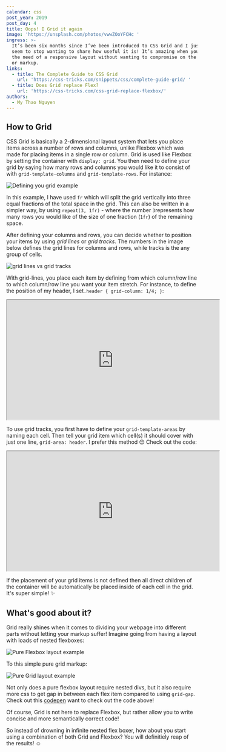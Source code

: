 ```yaml
---
calendar: css
post_year: 2019
post_day: 4
title: Oops! I Grid it again
image: 'https://unsplash.com/photos/vwwZOoYFCHc '
ingress: >-
  It’s been six months since I’ve been introduced to CSS Grid and I just can't
  seem to stop wanting to share how useful it is! It’s amazing when you’re in
  the need of a responsive layout without wanting to compromise on the semantics
  or markup.
links:
  - title: The Complete Guide to CSS Grid
    url: 'https://css-tricks.com/snippets/css/complete-guide-grid/ '
  - title: Does Grid replace Flex?
    url: 'https://css-tricks.com/css-grid-replace-flexbox/'
authors:
  - My Thao Nguyen
---
```

## How to Grid

CSS Grid is basically a 2-dimensional layout system that lets you place items across a number of rows and columns, unlike Flexbox which was made for placing items in a single row or column. Grid is used like Flexbox by setting the container with `display: grid`. You then need to define your grid by saying how many rows and columns you would like it to consist of with `grid-template-columns` and `grid-template-rows`. For instance:

![Defining you grid example](/assets/screen-shot-2019-11-28-at-23.58.03.png "Defining you grid example")

In this example, I have used `fr` which will split the grid vertically into three equal fractions of the total space in the grid. This can also be written in a simpler way, by using `repeat(3, 1fr)` - where the number `3`represents how many rows you would like of the size of one fraction (`1fr`) of the remaining space. 

After defining your columns and rows, you can decide whether to position your items by using _grid lines_ or _grid tracks_. The numbers in the image below defines the grid lines for columns and rows, while tracks is the any group of cells.

![grid lines vs grid tracks](/assets/screen-shot-2019-12-01-at-20.34.54.png "grid lines vs grid tracks")

With grid-lines, you place each item by defining from which column/row line to which column/row line you want your item stretch. For instance, to define the position of my header, I set`.header { grid-column: 1/4; }`:

<iframe width="560" height="315" src="https://codepen.io/Myau/pen/yLyBdqb"></iframe>

To use grid tracks, you first have to define your `grid-template-areas` by naming each cell. Then tell your grid item which cell(s) it should cover with just one line, `grid-area: header`. I prefer this method 😊 Check out the code:

<iframe width="560" height="315" src="https://codepen.io/Myau/pen/PowYOyq"></iframe>

If the placement of your grid items is not defined then all direct children of the container will be automatically be placed inside of each cell in the grid. It's super simple! ✨

## What's good about it?

Grid really shines when it comes to dividing your webpage into different parts without letting your markup suffer! Imagine going from having a layout with loads of nested flexboxes:

![Pure Flexbox layout example](/assets/screen-shot-2019-11-30-at-13.45.01.png "Pure Flexbox layout example")

To this simple pure grid markup:

![Pure Grid layout example](/assets/screen-shot-2019-11-30-at-13.44.50.png "Pure Grid layout example")

Not only does a pure flexbox layout require nested divs, but it also require more css to get gap in between each flex item compared to using `grid-gap`. Check out this [codepen](https://codepen.io/Myau/pen/yLyBPaV) want to check out the code above!

Of course, Grid is not here to replace Flexbox, but rather allow you to write concise and more semantically correct code! 

So instead of drowning in infinite nested flex boxer, how about you start using a combination of both Grid and Flexbox? You will definitiely reap of the results! ☺️

##
